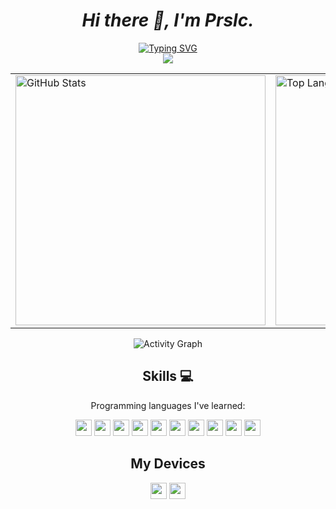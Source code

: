 <!-- Thank them 
[1] https://github.com/anuraghazra/github-readme-stats
[2] https://github.com/DenverCoder1/readme-typing-svg
[3] https://github.com/Ashutosh00710/github-readme-activity-graph
[4] https://www.peterjxl.com/Git/GitHub-Profile-Beautify/#%E5%A6%82%E4%BD%95%E5%AE%9A%E5%88%B6
[5] https://github.com/justjavac/github-dark-light-theme
[6] https://docs.github.com/zh/get-started/writing-on-github/getting-started-with-writing-and-formatting-on-github/basic-writing-and-formatting-syntax#specifying-the-theme-an-image-is-shown-to
[7] https://count.kjchmc.cn
--> 

<div align="center">

# _Hi there 👋, I'm Prslc._

[![Typing SVG](https://readme-typing-svg.demolab.com?font=Fira+Code&pause=1500&width=435&lines=Welcome+to+my+GitHub+page;I'm+A+software+engineering+student)](https://git.io/typing-svg)
<br>
<img src="https://count.kjchmc.cn/get/@prslc?theme=rule34"/>

<div align="center">
  <table>
    <tr>
      <td>
        <picture>
          <source media="(prefers-color-scheme: dark)" srcset="https://github-readme-stats.vercel.app/api?username=prslc&show_icons=true&theme=tokyonight&card_width=400&hide_border=true">
          <source media="(prefers-color-scheme: light)" srcset="https://github-readme-stats.vercel.app/api?username=prslc&show_icons=true&card_width=400&hide_border=true">
          <img alt="GitHub Stats" src="https://github-readme-stats.vercel.app/api?username=prslc&show_icons=true&card_width=400&hide_border=true" width="400">
        </picture>
      </td>
      <td>
        <picture>
          <source media="(prefers-color-scheme: dark)" srcset="https://github-readme-stats.vercel.app/api/top-langs/?username=prslc&layout=compact&theme=tokyonight&card_width=400&hide_border=true">
          <source media="(prefers-color-scheme: light)" srcset="https://github-readme-stats.vercel.app/api/top-langs/?username=prslc&layout=compact&card_width=400&hide_border=true">
          <img alt="Top Languages" src="https://github-readme-stats.vercel.app/api/top-langs/?username=prslc&layout=compact&card_width=400&hide_border=true" width="400">
        </picture>
      </td>
    </tr>
  </table>
</div>

<img src="https://github-readme-activity-graph.vercel.app/graph?username=prslc&theme=github-compact&hide_border=true&bg_color=transparent" alt="Activity Graph">

## Skills 💻
Programming languages I've learned:

<img height="26" src="https://img.shields.io/badge/C-blue?style=flat-square&logo=c&logoColor=white"/>
<img height="26" src="https://img.shields.io/badge/C%2B%2B-blue?style=flat-square&logo=c%2B%2B&logoColor=white"/>
<img height="26" src="https://img.shields.io/badge/Python-blue?style=flat-square&logo=python&logoColor=white"/>
<img height="26" src="https://img.shields.io/badge/JavaScript-yellow?style=flat-square&logo=javascript&logoColor=black"/>
<img height="26" src="https://img.shields.io/badge/Java-red?style=flat-square&logo=openjdk&logoColor=white"/>
<img height="26" src="https://img.shields.io/badge/Shell-black?style=flat-square&logo=gnu-bash&logoColor=white"/>
<img height="26" src="https://img.shields.io/badge/HTML-orange?style=flat-square&logo=html5&logoColor=white"/>
<img height="26" src="https://img.shields.io/badge/CSS-blue?style=flat-square&logo=css3&logoColor=white"/>
<img height="26" src="https://img.shields.io/badge/MySQL-blue?style=flat-square&logo=mysql&logoColor=white"/>
<img height="26" src="https://img.shields.io/badge/Android-3DDC84?style=flat-square&logo=android&logoColor=white"/>


## My Devices
<img height="26" src="https://img.shields.io/badge/REDMI%20K40S-red?logo=android"/>
<img height="26" src="https://img.shields.io/badge/Lenovo%20Xiaoxin%20Air%2014-blue?logo=lenovo"/>
</div>
